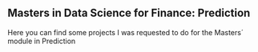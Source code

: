 ## Masters in Data Science for Finance: Prediction

Here you can find some projects I was requested to do for the Masters´ module in Prediction



